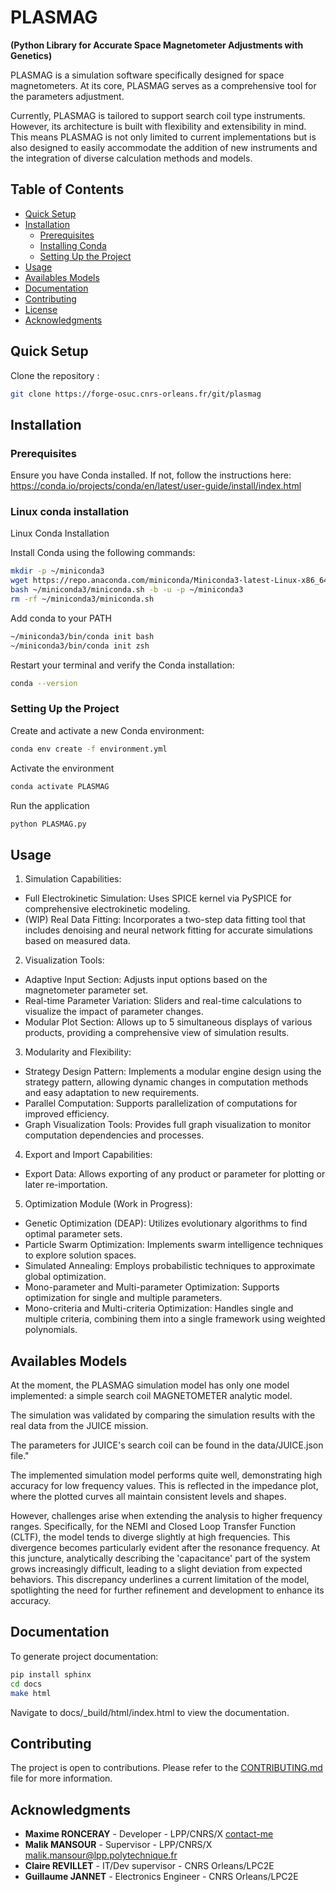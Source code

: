 
# PLASMAG 
**(Python Library for Accurate Space Magnetometer Adjustments with Genetics)**

PLASMAG is a simulation software specifically designed for 
space magnetometers.
At its core, PLASMAG serves as a comprehensive tool for the parameters adjustment.

Currently, PLASMAG is tailored to support search coil type instruments.
However, its architecture is built with flexibility and extensibility in mind. This means PLASMAG is not only limited to current implementations but is also designed to easily accommodate the addition of new instruments and the integration of diverse calculation methods and models. 


## Table of Contents

- [Quick Setup](#quick-setup)
- [Installation](#installation)
  - [Prerequisites](#prerequisites)
  - [Installing Conda](#installing-conda)
  - [Setting Up the Project](#setting-up-the-project)
- [Usage](#usage)
- [Availables Models](#availables-models)
- [Documentation](#documentation)
- [Contributing](#contributing)
- [License](#license)
- [Acknowledgments](#acknowledgments)

## Quick Setup

Clone the repository : 

```bash
git clone https://forge-osuc.cnrs-orleans.fr/git/plasmag
```

## Installation

### Prerequisites


Ensure you have Conda installed. If not, follow the instructions here: https://conda.io/projects/conda/en/latest/user-guide/install/index.html

### Linux conda installation

Linux Conda Installation

Install Conda using the following commands:

```bash
mkdir -p ~/miniconda3
wget https://repo.anaconda.com/miniconda/Miniconda3-latest-Linux-x86_64.sh -O ~/miniconda3/miniconda.sh
bash ~/miniconda3/miniconda.sh -b -u -p ~/miniconda3
rm -rf ~/miniconda3/miniconda.sh
```

Add conda to your PATH

```bash
~/miniconda3/bin/conda init bash
~/miniconda3/bin/conda init zsh
```
Restart your terminal and verify the Conda installation:
```bash
conda --version
```

### Setting Up the Project

Create and activate a new Conda environment:

```bash
conda env create -f environment.yml
```

Activate the environment

```bash
conda activate PLASMAG
```

Run the application

```bash
python PLASMAG.py
```

## Usage


1. Simulation Capabilities:

- Full Electrokinetic Simulation: Uses SPICE kernel via PySPICE for comprehensive electrokinetic modeling.
- (WIP) Real Data Fitting: Incorporates a two-step data fitting tool that includes denoising and neural network fitting for accurate simulations based on measured data.

2. Visualization Tools:

- Adaptive Input Section: Adjusts input options based on the magnetometer parameter set.
- Real-time Parameter Variation: Sliders and real-time calculations to visualize the impact of parameter changes.
- Modular Plot Section: Allows up to 5 simultaneous displays of various products, providing a comprehensive view of simulation results.

3. Modularity and Flexibility:

- Strategy Design Pattern: Implements a modular engine design using the strategy pattern, allowing dynamic changes in computation methods and easy adaptation to new requirements.
- Parallel Computation: Supports parallelization of computations for improved efficiency.
- Graph Visualization Tools: Provides full graph visualization to monitor computation dependencies and processes.

4. Export and Import Capabilities:

- Export Data: Allows exporting of any product or parameter for plotting or later re-importation.

5. Optimization Module (Work in Progress):

- Genetic Optimization (DEAP): Utilizes evolutionary algorithms to find optimal parameter sets.
- Particle Swarm Optimization: Implements swarm intelligence techniques to explore solution spaces.
- Simulated Annealing: Employs probabilistic techniques to approximate global optimization.
- Mono-parameter and Multi-parameter Optimization: Supports optimization for single and multiple parameters.
- Mono-criteria and Multi-criteria Optimization: Handles single and multiple criteria, combining them into a single framework using weighted polynomials.


## Availables Models

At the moment, the PLASMAG simulation model has only one model implemented: a simple search coil MAGNETOMETER analytic model. 

The simulation was validated by comparing the simulation results with the real data from the JUICE mission. 

The parameters for JUICE's search coil can be found in the data/JUICE.json file."

The implemented simulation model performs quite well, demonstrating high accuracy for low frequency values. This is reflected in the impedance plot, where the plotted curves all maintain consistent levels and shapes. 

However, challenges arise when extending the analysis to higher frequency ranges. 
Specifically, for the NEMI and Closed Loop Transfer Function (CLTF),
the model tends to diverge slightly at high frequencies.
This divergence becomes particularly evident after the resonance frequency. 
At this juncture, analytically describing the 'capacitance' part of the system grows 
increasingly difficult, leading to a slight deviation from expected behaviors. 
This discrepancy underlines a current limitation of the model, spotlighting the 
need for further refinement and development to enhance its accuracy.

## Documentation

To generate project documentation:

```bash
pip install sphinx
cd docs
make html
```

Navigate to docs/_build/html/index.html to view the documentation.

## Contributing

The project is open to contributions. Please refer to the [CONTRIBUTING.md](CONTRIBUTING.md) file for more information.

## Acknowledgments

- **Maxime RONCERAY** - Developer - LPP/CNRS/X [contact-me](mailto:ronceray.maxime@gmail.com)
- **Malik MANSOUR** - Supervisor - LPP/CNRS/X [malik.mansour@lpp.polytechnique.fr](mailto:malik.mansour@lpp.polytechnique.fr)
- **Claire REVILLET** - IT/Dev supervisor - CNRS Orleans/LPC2E
- **Guillaume JANNET** - Electronics Engineer - CNRS Orleans/LPC2E

